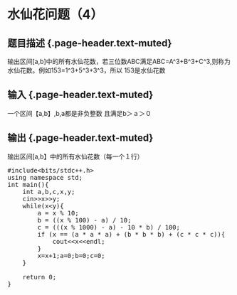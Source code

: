 # 水仙花问题（4）

## 题目描述 {.page-header.text-muted}

<div class="content">
  <p>
    输出区间[a,b]中的所有水仙花数，若三位数ABC满足ABC=A^3+B^3+C^3,则称为水仙花数。例如153=1^3+5^3+3^3，所以 153是水仙花数
  </p>
</div>

## 输入 {.page-header.text-muted}

<div class="content">
  <p>
    一个区间【a,b】,b,a都是非负整数 且满足b＞ａ＞０
  </p>
</div>

## 输出 {.page-header.text-muted}

<div class="content">
  <p>
    输出区间[a,b】中的所有水仙花数（每一个１行）
  </p>
</div>

<pre class="EnlighterJSRAW" data-enlighter-language="cpp">#include&lt;bits/stdc++.h&gt;
using namespace std;
int main(){
    int a,b,c,x,y;
    cin&gt;&gt;x&gt;&gt;y;
    while(x&lt;y){
        a = x % 10;
        b = ((x % 100) - a) / 10;
        c = (((x % 1000) - a) - 10 * b) / 100;
        if (x == (a * a * a) + (b * b * b) + (c * c * c)){
            cout&lt;&lt;x&lt;&lt;endl;
        }
        x=x+1;a=0;b=0;c=0;
    }
    
    return 0;
}</pre>

&nbsp;
